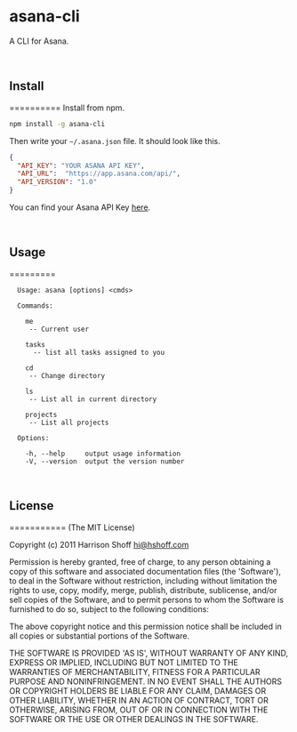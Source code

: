 asana-cli
=========

A CLI for Asana.

<br/>


## Install
==========
Install from npm.

```sh
npm install -g asana-cli
```

Then write your `~/.asana.json` file. It should look like this.

```json
{
  "API_KEY": "YOUR ASANA API KEY",
  "API_URL":  "https://app.asana.com/api/",
  "API_VERSION": "1.0"
}
```

You can find your Asana API Key [here](http://app.asana.com/-/account_api).

<br/>

## Usage
=========

	  Usage: asana [options] <cmds>
	
	  Commands:
	
	    me 
	     -- Current user
	    
	    tasks 
	      -- list all tasks assigned to you
	    
	    cd 
	     -- Change directory
	    
	    ls 
	     -- List all in current directory
	    
	    projects 
	     -- List all projects
	
	  Options:
	
	    -h, --help     output usage information
	    -V, --version  output the version number
	    
<br/>

## License
===========
(The MIT License)

Copyright (c) 2011 Harrison Shoff <hi@hshoff.com>

Permission is hereby granted, free of charge, to any person obtaining a copy of this software and associated documentation files (the 'Software'), to deal in the Software without restriction, including without limitation the rights to use, copy, modify, merge, publish, distribute, sublicense, and/or sell copies of the Software, and to permit persons to whom the Software is furnished to do so, subject to the following conditions:

The above copyright notice and this permission notice shall be included in all copies or substantial portions of the Software.

THE SOFTWARE IS PROVIDED 'AS IS', WITHOUT WARRANTY OF ANY KIND, EXPRESS OR IMPLIED, INCLUDING BUT NOT LIMITED TO THE WARRANTIES OF MERCHANTABILITY, FITNESS FOR A PARTICULAR PURPOSE AND NONINFRINGEMENT. IN NO EVENT SHALL THE AUTHORS OR COPYRIGHT HOLDERS BE LIABLE FOR ANY CLAIM, DAMAGES OR OTHER LIABILITY, WHETHER IN AN ACTION OF CONTRACT, TORT OR OTHERWISE, ARISING FROM, OUT OF OR IN CONNECTION WITH THE SOFTWARE OR THE USE OR OTHER DEALINGS IN THE SOFTWARE.
